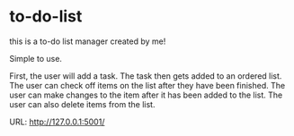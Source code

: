 # to-do-list
this is a to-do list manager created by me!

Simple to use.

First, the user will add a task. The task then gets added to an ordered list. The user can check off items on the list after they have been finished. The user can make changes to the item after it has been added to the list. The user can also delete items from the list.

URL: http://127.0.0.1:5001/
